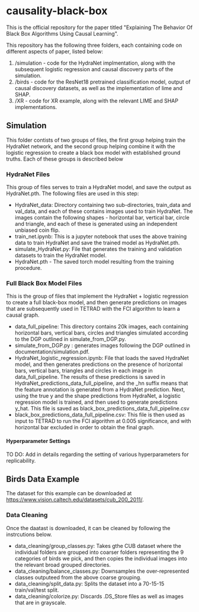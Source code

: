 # causality-black-box

This is the official repository for the paper titled "Explaining The Behavior Of Black Box Algorithms Using Causal Learning".

This repository has the following three folders, each containing code on different aspects of paper, listed below:

1. /simulation - code for the HydraNet implmentation, along with the subsequent logistic regression and causal discovery parts of the simulation.
2. /birds - code for the ResNet18 pretrained classification model, output of causal discovery datasets, as well as the implementation of lime and SHAP.
3. /XR - code for XR example, along with the relevant LIME and SHAP implementations.  

## Simulation

This folder contists of two groups of files, the first group helping train the HydraNet network, and the second group helping combine it with the logistic regression to create a black box model with established ground truths. Each of these groups is described below

### HydraNet Files

This group of files serves to train a HydraNet model, and save the output as HydraNet.pth. The following files are used in this step:

- HydraNet_data: Directory containing two sub-directories, train_data and val_data, and each of these contains images used to train HydraNet. The images contain the following shapes - horizontal bar, vertical bar, circle and triangle, and each of these is generated using an independent unbiased coin flip. 
- train_net.ipynb: This is a jupyter notebook that uses the above training data to train HydraNet and save the trained model as HydraNet.pth.
- simulate_HydraNet.py: File that generates the training and validation datasets to train the HydraNet model.
- HydraNet.pth - The saved torch model resulting from the training procedure.

### Full Black Box Model Files

This is the group of files that implement the HydraNet + logistic regression to create a full black-box model, and then 
generate predictions on images that are subsequently used in TETRAD with the FCI algorithm to learn a causal graph.
- data_full_pipeline: This directory contains 20k images, each containing horizontal bars, vertical bars, circles and 
triangles simulated according to the DGP outlined in simulate_from_DGP.py.
- simulate_from_DGP.py : generates images following the DGP outlined in documentation/simulation.pdf.
- HydraNet_logistic_regression.ipynb: File that loads the saved HydraNet model, and then generates predictions on the 
presence of horizontal bars, vertical bars, triangles and circles in each image in data_full_pipeline. The results of 
these predictions is saved in HydraNet_predictions_data_full_pipeline, and the _hn suffix means that the feature annotation
is generated from a HydraNet prediction. Next, using the true y and the shape predictions from HydraNet, a logistic regression
model is trained, and then used to generate predictions y_hat. This file is saved as black_box_predictions_data_full_pipeline.csv
- black_box_predictions_data_full_pipeline.csv: This file is then used as input to TETRAD to run the FCI algorithm at 
0.005 significance, and with horizontal bar excluded in order to obtain the final graph.

#### Hyperparameter Settings

TO DO: Add in details regarding the setting of various hyperparameters for replicability. 

## Birds Data Example

The dataset for this example can be downloaded at https://www.vision.caltech.edu/datasets/cub_200_2011/. 

### Data Cleaning
Once the daatast is downloaded, it can be cleaned by following the instrcutions below. 

- data_cleaning/group_classes.py: Takes gthe CUB dataset where the individual folders are grouped into coarser folders 
representing the 9 categories of birds we pick, and then copies the individual images into the relevant broad grouped directories.
- data_cleaning/balance_classes.py: Downsamples the over-represented classes outputeed from the above coarse grouping.
- data_cleaning/split_data.py: Splits the dataset into a 70-15-15 train/val/test split.
- data_cleaning/colorize.py: Discards .DS_Store files as well as images that are in grayscale.